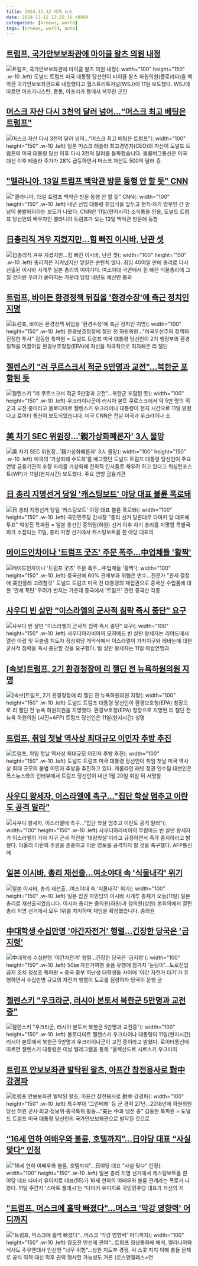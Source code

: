 ```yaml
---
title: 2024.11.12 세계 뉴스
date: 2024-11-12 12:25:16 +0900
categories: [krnews, world]
tags: [krnews, world, auto]
---
```

## [트럼프, 국가안보보좌관에 마이클 왈츠 의원 내정](https://n.news.naver.com/mnews/article/629/0000337389)

![트럼프, 국가안보보좌관에 마이클 왈츠 의원 내정](https://mimgnews.pstatic.net/image/origin/629/2024/11/12/337389.jpg?type=nf220_150){: width="100" height="150" .w-10 .left}
도널드 트럼프 미국 대통령 당선인이 마이클 왈츠 하원의원(플로리다)을 백악관 국가안보보좌관으로 내정했다고 월스트리트저널(WSJ)이 11일 보도했다. WSJ에 따르면 아프가니스탄, 중동, 아프리카 등에서 복무한 군인

## [머스크 자산 다시 3천억 달러 넘어…“머스크 최고 베팅은 트럼프”](https://n.news.naver.com/mnews/article/056/0011835356)

![머스크 자산 다시 3천억 달러 넘어…“머스크 최고 베팅은 트럼프”](https://mimgnews.pstatic.net/image/origin/056/2024/11/11/11835356.jpg?type=nf220_150){: width="100" height="150" .w-10 .left}
일론 머스크 테슬라 최고경영자(CEO)의 자산이 도널드 트럼프의 미국 대통령 당선 이후 다시 3천억 달러를 돌파했습니다. 블룸버그통신은 미국 대선 이후 테슬라 주가가 28% 급등하면서 머스크 자산도 500억 달러 증

## ["멜라니아, 13일 트럼프 백악관 방문 동행 안 할 듯" CNN](https://n.news.naver.com/mnews/article/003/0012897833)

!["멜라니아, 13일 트럼프 백악관 방문 동행 안 할 듯" CNN](https://mimgnews.pstatic.net/image/origin/003/2024/11/12/12897833.jpg?type=nf220_150){: width="100" height="150" .w-10 .left}
내년 신임 대통령 취임식을 앞두고 현직·차기 영부인 간 만남이 불발되리라는 보도가 나왔다. CNN은 11일(현지시각) 소식통을 인용, 도널드 트럼프 당선인의 배우자인 멜라니아 트럼프가 오는 13일 백악관 방문에 동참

## [日총리직 겨우 지켰지만…힘 빠진 이시바, 난관 셋](https://n.news.naver.com/mnews/article/277/0005498822)

![日총리직 겨우 지켰지만…힘 빠진 이시바, 난관 셋](https://mimgnews.pstatic.net/image/origin/277/2024/11/12/5498822.jpg?type=nf220_150){: width="100" height="150" .w-10 .left}
총리직은 지켜냈지만 앞길은 순탄치 않다. 취임 40여일 만에 총리로 다시 선출된 이시바 시게루 일본 총리의 이야기다. 여소야대 국면에서 힘 빠진 식물총리에 그칠 것이란 우려가 쏟아지는 가운데 당장 내년도 예산안 통과

## [트럼프, 바이든 환경정책 뒤집을 '환경수장'에 측근 정치인 지명](https://n.news.naver.com/mnews/article/001/0015039141)

![트럼프, 바이든 환경정책 뒤집을 '환경수장'에 측근 정치인 지명](https://mimgnews.pstatic.net/image/origin/001/2024/11/12/15039141.jpg?type=nf220_150){: width="100" height="150" .w-10 .left}
환경보호청장에 젤딘 전 하원의원…"미국우선주의 정책의 진정한 투사" 김동현 특파원 = 도널드 트럼프 미국 대통령 당선인이 2기 행정부의 환경 정책을 이끌어갈 환경보호청장(EPA)에 자신을 적극적으로 지지해온 리 젤딘

## [젤렌스키 "러 쿠르스크서 적군 5만명과 교전"…북한군 포함된 듯](https://n.news.naver.com/mnews/article/437/0000417920)

![젤렌스키 "러 쿠르스크서 적군 5만명과 교전"…북한군 포함된 듯](https://mimgnews.pstatic.net/image/origin/437/2024/11/12/417920.jpg?type=nf220_150){: width="100" height="150" .w-10 .left}
우크라이나군이 러시아 본토 쿠르스크에서 약 5만 명의 적군과 교전 중이라고 볼로디미르 젤렌스키 우크라이나 대통령이 현지 시간으로 11일 밝혔다고 로이터 통신이 보도되었습니다. 미국 CNN은 전날 미국과 우크라이나 소

## [美 차기 SEC 위원장…'親가상화폐론자' 3人 물망](https://n.news.naver.com/mnews/article/277/0005498906)

![美 차기 SEC 위원장…'親가상화폐론자' 3人 물망](https://mimgnews.pstatic.net/image/origin/277/2024/11/12/5498906.jpg?type=nf220_150){: width="100" height="150" .w-10 .left}
미국의 ‘가상화폐 수도화’를 예고했던 도널드 트럼프 대통령 당선인이 주요 연방 금융기관의 수장 자리를 가상화폐 친화적 인사들로 채우려 하고 있다고 워싱턴포스트(WP)가 11일(현지시간) 보도했다. 주요 연방 금융기관

## [日 총리 지명선거 당일 '캐스팅보트' 야당 대표 불륜 폭로돼](https://n.news.naver.com/mnews/article/001/0015037860)

![日 총리 지명선거 당일 '캐스팅보트' 야당 대표 불륜 폭로돼](https://mimgnews.pstatic.net/image/origin/001/2024/11/11/15037860.jpg?type=nf220_150){: width="100" height="150" .w-10 .left}
국민민주당 간사장 "총리 선거 당론대로 다마키 당 대표에 투표" 박성진 특파원 = 일본 총선인 중의원(하원) 선거 이후 차기 총리를 지명할 특별국회가 소집되는 11일, 총리 지명 선거에서 캐스팅보트를 쥔 야당 대표의

## [메이드인차이나 '트럼프 굿즈' 주문 폭주…中업체들 '활짝'](https://n.news.naver.com/mnews/article/001/0015039751)

![메이드인차이나 '트럼프 굿즈' 주문 폭주…中업체들 '활짝'](https://mimgnews.pstatic.net/image/origin/001/2024/11/12/15039751.jpg?type=nf220_150){: width="100" height="150" .w-10 .left}
중국산에 60% 관세부과 위협은 변수…전문가 "관세 결정에 美인플레 고려할것" 도널드 트럼프 미국 전 대통령의 재집권으로 중국산 수입품에 대한 '관세 폭탄' 우려가 번지는 가운데 중국에서 '트럼프' 관련 중국산 각종

## [사우디 빈 살만 “이스라엘의 군사적 침략 즉시 중단” 요구](https://n.news.naver.com/mnews/article/003/0012897340)

![사우디 빈 살만 “이스라엘의 군사적 침략 즉시 중단” 요구](https://mimgnews.pstatic.net/image/origin/003/2024/11/12/12897340.jpg?type=nf220_150){: width="100" height="150" .w-10 .left}
사우디아라비아의 모하메드 빈 살만 왕세자는 리야드에서 열린 아랍 및 무슬림 지도자 정상회담 개막식에서 이스라엘이 가자지구와 레바논에 대한 군사적 침략을 즉시 중단할 것을 요구했다. 빌 살만 왕세자는 11일 아랍연맹과

## [[속보]트럼프, 2기 환경청장에 리 젤딘 전 뉴욕하원의원 지명](https://n.news.naver.com/mnews/article/018/0005883442)

![[속보]트럼프, 2기 환경청장에 리 젤딘 전 뉴욕하원의원 지명](https://mimgnews.pstatic.net/image/origin/018/2024/11/12/5883442.jpg?type=nf220_150){: width="100" height="150" .w-10 .left}
도널드 트럼프 대통령 당선인이 환경보호청(EPA) 청장으로 리 젤딘 전 뉴욕 하원의원을 지명했다. 환경보호청(EPA) 청장으로 지명된 리 젤딘 전 뉴욕 하원의원 (사진=AFP) 트럼프 당선인은 11일(현지시간) 성명

## [트럼프, 취임 첫날 역사상 최대규모 이민자 추방 추진](https://n.news.naver.com/mnews/article/448/0000488336)

![트럼프, 취임 첫날 역사상 최대규모 이민자 추방 추진](https://mimgnews.pstatic.net/image/origin/448/2024/11/11/488336.jpg?type=nf220_150){: width="100" height="150" .w-10 .left}
도널드 트럼프 미국 대통령 당선인이 취임 첫날 미국 역사상 최대 규모의 불법 이민자 추방을 추진하고 있다. 캐롤라인 래빗 정권 인수팀 대변인은 폭스뉴스와의 인터뷰에서 트럼프 당선인이 내년 1월 20일 취임 뒤 서명할

## [사우디 왕세자, 이스라엘에 촉구…"집단 학살 멈추고 이란도 공격 말라"](https://n.news.naver.com/mnews/article/421/0007900547)

![사우디 왕세자, 이스라엘에 촉구…"집단 학살 멈추고 이란도 공격 말라"](https://mimgnews.pstatic.net/image/origin/421/2024/11/11/7900547.jpg?type=nf220_150){: width="100" height="150" .w-10 .left}
사우디아라비아의 무함마드 빈 살만 왕세자가 이스라엘의 가자 지구 군사 작전을 '대량학살'이라고 규정하면서 즉각 중지하라고 밝혔다. 아울러 이란의 주권을 존중하고 이란 영토를 공격하지 말 것을 촉구했다. AFP통신에

## [일본 이시바, 총리 재선출...여소야대 속 '식물내각' 위기](https://n.news.naver.com/mnews/article/437/0000417860)

![일본 이시바, 총리 재선출...여소야대 속 '식물내각' 위기](https://mimgnews.pstatic.net/image/origin/437/2024/11/11/417860.jpg?type=nf220_150){: width="100" height="150" .w-10 .left}
일본 집권 자민당의 이시바 시게루 총재가 오늘(11일) 일본 총리로 재선출되었습니다. 이시바 총리는 중의원(하원)과 참의원(상원) 본회의에서 열린 총리 지명 선거에서 모두 1위를 차지하며 재임을 확정했습니다. 중의원

## [中대학생 수십만명 '야간자전거' 행렬…긴장한 당국은 '금지령'](https://n.news.naver.com/mnews/article/001/0015038471)

![中대학생 수십만명 '야간자전거' 행렬…긴장한 당국은 '금지령'](https://mimgnews.pstatic.net/image/origin/001/2024/11/11/15038471.jpg?type=nf220_150){: width="100" height="150" .w-10 .left}
50㎞ 자전거여행 숏폼 유행에 참가자 '눈덩이'…도로진입 금지 조치 정성조 특파원 = 중국 중부 허난성 대학생들 사이에 '야간 자전거 타기'가 유행하면서 수십만명 규모의 자전거 행렬이 도로를 점령하자 당국이 운행 금

## [젤렌스키 "우크라군, 러시아 본토서 북한군 5만명과 교전중"](https://n.news.naver.com/mnews/article/119/0002891609)

![젤렌스키 "우크라군, 러시아 본토서 북한군 5만명과 교전중"](https://mimgnews.pstatic.net/image/origin/119/2024/11/12/2891609.jpg?type=nf220_150){: width="100" height="150" .w-10 .left}
볼로디미르 젤렌스키 우크라이나 대통령이 11일(현지시간) 러시아 본토에서 북한군 5만명과 우크라이나군이 교전 중이라고 밝혔다. 로이터통신에 따르면 젤렌스키 대통령은 이날 텔레그램을 통해 “올렉산드르 시르스키 우크라이

## [트럼프 안보보좌관 발탁된 왈츠, 아프간 참전용사로 對中 강경파](https://n.news.naver.com/mnews/article/001/0015039579)

![트럼프 안보보좌관 발탁된 왈츠, 아프간 참전용사로 對中 강경파](https://mimgnews.pstatic.net/image/origin/001/2024/11/12/15039579.jpg?type=nf220_150){: width="100" height="150" .w-10 .left}
특수부대 '그린베레' 등 군 경력 27년…2018년에 하원의원 당선 하원 군사·외교·정보위·중국특위 활동…"美는 中과 냉전 중" 김동현 특파원 = 도널드 트럼프 미국 대통령 당선인의 국가안보보좌관으로 발탁된 것으로

## [“16세 연하 여배우와 불륜, 호텔까지”…日야당 대표 “사실 맞다” 인정](https://n.news.naver.com/mnews/article/018/0005883333)

![“16세 연하 여배우와 불륜, 호텔까지”…日야당 대표 “사실 맞다” 인정](https://mimgnews.pstatic.net/image/origin/018/2024/11/11/5883333.jpg?type=nf220_150){: width="100" height="150" .w-10 .left}
일본 총리 지명 선거에서 캐스팅보트를 쥔 야당 대표 다마키 유이치로 대표(55)가 16세 연하의 여배우와 불륜 관계라는 폭로가 나왔다. 11일 주간지 ‘스마트 플래시’는 “다마키 유이치로 국민민주당 대표가 자신의 지

## ["트럼프, 머스크에 홀딱 빠졌다"…머스크 '막강 영향력' 어디까지](https://n.news.naver.com/mnews/article/001/0015039446)

!["트럼프, 머스크에 홀딱 빠졌다"…머스크 '막강 영향력' 어디까지](https://mimgnews.pstatic.net/image/origin/001/2024/11/12/15039446.jpg?type=nf220_150){: width="100" height="150" .w-10 .left}
참모진 인선에 관여"…트럼프 정상통화에 배석, 멜라니아와 식사도 주유엔대사 인선엔 "너무 위험"…상원 지도부 경쟁, 릭 스콧 지지 이해 충돌 문제로 공식 직책 대신 막후 권력 행사할 가능성도 거론 (로스앤젤레스=연


